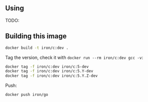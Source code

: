 
## Using

TODO: 

## Building this image


```sh
docker build -t iron/c:dev .
```

Tag the version, check it with `docker run --rm iron/c:dev gcc -v`:

```sh
docker tag -f iron/c:dev iron/c:5-dev
docker tag -f iron/c:dev iron/c:5.Y-dev
docker tag -f iron/c:dev iron/c:5.Y.Z-dev
```

Push:

```sh
docker push iron/go
```
